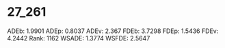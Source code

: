 # 27_261

ADEb: 1.9901
ADEp: 0.8037
ADEv: 2.367
FDEb: 3.7298
FDEp: 1.5436
FDEv: 4.2442
Rank: 1162
WSADE: 1.3774
WSFDE: 2.5647